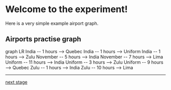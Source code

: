 # Welcome to the experiment!

Here is a very simple example airport graph.

## Airports practise graph

<div></div>
<div class="mermaid-access">
graph LR
  India -- 1 hours --> Quebec
  India -- 1 hours --> Uniform
  India -- 1 hours --> Zulu
  November -- 5 hours --> India
  November -- 7 hours --> Lima
  Uniform -- 11 hours --> India
  Uniform -- 3 hours --> Zulu
  Uniform -- 9 hours --> Quebec
  Zulu -- 1 hours --> India
  Zulu -- 10 hours --> Lima
</div>

---
[next stage](./task1prompt-t.html)

<!-- Required scripts for MermaidAccess -->
<script src="https://combinatronics.com/mermaid-js/mermaid/release/8.8.4/dist/mermaid.min.js"></script>
<script src="mermaid-access-elm.js"></script>
<script src="mermaid-access.js"></script>
<script>
    mermaidAccess.go(mermaidAccess.textMode, mermaidAccess.displayAccessibleOnly)
</script>
